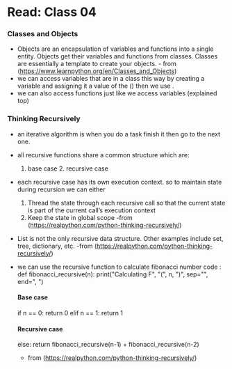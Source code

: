 # Read: Class 04 
### Classes and Objects
- Objects are an encapsulation of variables and functions into a single entity. Objects get their variables
	 and functions from classes. Classes are essentially a template to create your objects.
		- from (https://www.learnpython.org/en/Classes_and_Objects)
- we can access variables that are in a class this way by creating a variable and assigning it a value of the <class name>()
	then we use <name of variable>.<name of class variable>
- we can also access functions just like we access variables (explained top)

### Thinking Recursively
- an iterative algorithm is when you do a task finish it then go to the next one.
- all recursive functions share a common structure which are:
	1. base case 2. recursive case
- each recursive case has its own execution context. so to maintain state during recursion we can either 
	1. Thread the state through each recursive call so that the current state is part of the current call’s execution context
	2. Keep the state in global scope
		-from (https://realpython.com/python-thinking-recursively/)
- List is not the only recursive data structure. Other examples include set, tree, dictionary, etc.
	-from (https://realpython.com/python-thinking-recursively/) 
- we can use the recursive function to calculate fibonacci number
	code : def fibonacci_recursive(n):
    print("Calculating F", "(", n, ")", sep="", end=", ")

    #### Base case
    if n == 0:
        return 0
    elif n == 1:
        return 1

    #### Recursive case
    else:
        return fibonacci_recursive(n-1) + fibonacci_recursive(n-2)

	- from (https://realpython.com/python-thinking-recursively/)